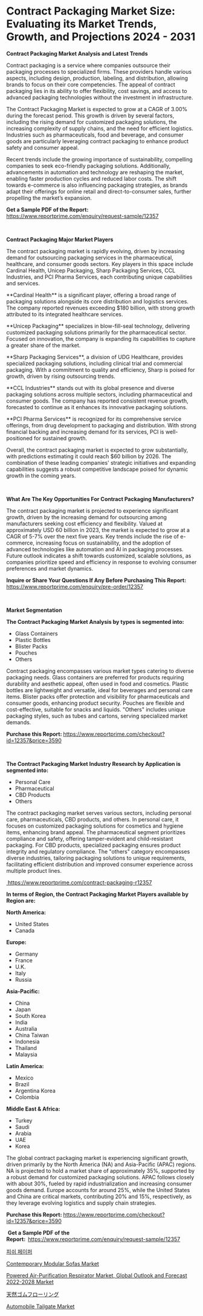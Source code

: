 <p><h1>Contract Packaging Market Size: Evaluating its Market Trends, Growth, and Projections 2024 - 2031</h1></p><p><strong>Contract Packaging Market Analysis and Latest Trends</strong></p>
<p><p>Contract packaging is a service where companies outsource their packaging processes to specialized firms. These providers handle various aspects, including design, production, labeling, and distribution, allowing brands to focus on their core competencies. The appeal of contract packaging lies in its ability to offer flexibility, cost savings, and access to advanced packaging technologies without the investment in infrastructure.</p><p>The Contract Packaging Market is expected to grow at a CAGR of 3.00% during the forecast period. This growth is driven by several factors, including the rising demand for customized packaging solutions, the increasing complexity of supply chains, and the need for efficient logistics. Industries such as pharmaceuticals, food and beverage, and consumer goods are particularly leveraging contract packaging to enhance product safety and consumer appeal.</p><p>Recent trends include the growing importance of sustainability, compelling companies to seek eco-friendly packaging solutions. Additionally, advancements in automation and technology are reshaping the market, enabling faster production cycles and reduced labor costs. The shift towards e-commerce is also influencing packaging strategies, as brands adapt their offerings for online retail and direct-to-consumer sales, further propelling the market’s expansion.</p></p>
<p><strong>Get a Sample PDF of the Report:&nbsp;</strong> <a href="https://www.reportprime.com/enquiry/request-sample/12357">https://www.reportprime.com/enquiry/request-sample/12357</a></p>
<p>&nbsp;</p>
<p><strong>Contract Packaging Major Market Players</strong></p>
<p><p>The contract packaging market is rapidly evolving, driven by increasing demand for outsourcing packaging services in the pharmaceutical, healthcare, and consumer goods sectors. Key players in this space include Cardinal Health, Unicep Packaging, Sharp Packaging Services, CCL Industries, and PCI Pharma Services, each contributing unique capabilities and services.</p><p>**Cardinal Health** is a significant player, offering a broad range of packaging solutions alongside its core distribution and logistics services. The company reported revenues exceeding $180 billion, with strong growth attributed to its integrated healthcare services.</p><p>**Unicep Packaging** specializes in blow-fill-seal technology, delivering customized packaging solutions primarily for the pharmaceutical sector. Focused on innovation, the company is expanding its capabilities to capture a greater share of the market.</p><p>**Sharp Packaging Services**, a division of UDG Healthcare, provides specialized packaging solutions, including clinical trial and commercial packaging. With a commitment to quality and efficiency, Sharp is poised for growth, driven by rising outsourcing trends.</p><p>**CCL Industries** stands out with its global presence and diverse packaging solutions across multiple sectors, including pharmaceutical and consumer goods. The company has reported consistent revenue growth, forecasted to continue as it enhances its innovative packaging solutions.</p><p>**PCI Pharma Services** is recognized for its comprehensive service offerings, from drug development to packaging and distribution. With strong financial backing and increasing demand for its services, PCI is well-positioned for sustained growth.</p><p>Overall, the contract packaging market is expected to grow substantially, with predictions estimating it could reach $60 billion by 2026. The combination of these leading companies' strategic initiatives and expanding capabilities suggests a robust competitive landscape poised for dynamic growth in the coming years.</p></p>
<p>&nbsp;</p>
<p><strong>What Are The Key Opportunities For Contract Packaging Manufacturers?</strong></p>
<p><p>The contract packaging market is projected to experience significant growth, driven by the increasing demand for outsourcing among manufacturers seeking cost efficiency and flexibility. Valued at approximately USD 60 billion in 2023, the market is expected to grow at a CAGR of 5-7% over the next five years. Key trends include the rise of e-commerce, increasing focus on sustainability, and the adoption of advanced technologies like automation and AI in packaging processes. Future outlook indicates a shift towards customized, scalable solutions, as companies prioritize speed and efficiency in response to evolving consumer preferences and market dynamics.</p></p>
<p><strong>Inquire or Share Your Questions If Any Before Purchasing This Report:</strong> <a href="https://www.reportprime.com/enquiry/pre-order/12357">https://www.reportprime.com/enquiry/pre-order/12357</a></p>
<p>&nbsp;</p>
<p><strong>Market Segmentation</strong></p>
<p><strong>The Contract Packaging Market Analysis by types is segmented into:</strong></p>
<p><ul><li>Glass Containers</li><li>Plastic Bottles</li><li>Blister Packs</li><li>Pouches</li><li>Others</li></ul></p>
<p><p>Contract packaging encompasses various market types catering to diverse packaging needs. Glass containers are preferred for products requiring durability and aesthetic appeal, often used in food and cosmetics. Plastic bottles are lightweight and versatile, ideal for beverages and personal care items. Blister packs offer protection and visibility for pharmaceuticals and consumer goods, enhancing product security. Pouches are flexible and cost-effective, suitable for snacks and liquids. "Others" includes unique packaging styles, such as tubes and cartons, serving specialized market demands.</p></p>
<p><strong>Purchase this Report:&nbsp;</strong><a href="https://www.reportprime.com/checkout?id=12357&price=3590">https://www.reportprime.com/checkout?id=12357&price=3590</a></p>
<p>&nbsp;</p>
<p><strong>The Contract Packaging Market Industry Research by Application is segmented into:</strong></p>
<p><ul><li>Personal Care</li><li>Pharmaceutical</li><li>CBD Products</li><li>Others</li></ul></p>
<p><p>The contract packaging market serves various sectors, including personal care, pharmaceuticals, CBD products, and others. In personal care, it focuses on customized packaging solutions for cosmetics and hygiene items, enhancing brand appeal. The pharmaceutical segment prioritizes compliance and safety, offering tamper-evident and child-resistant packaging. For CBD products, specialized packaging ensures product integrity and regulatory compliance. The "others" category encompasses diverse industries, tailoring packaging solutions to unique requirements, facilitating efficient distribution and improved consumer experience across multiple product lines.</p></p>
<p><a href="https://www.reportprime.com/contract-packaging-r12357">&nbsp;https://www.reportprime.com/contract-packaging-r12357</a></p>
<p><strong>In terms of Region, the Contract Packaging Market Players available by Region are:</strong></p>
<p>
    <p> <strong> North America: </strong>
        <ul>
            <li>United States</li>
            <li>Canada</li>
        </ul>
        </p> 
    <p> <strong> Europe: </strong>
        <ul>
            <li>Germany</li>
            <li>France</li>
            <li>U.K.</li>
            <li>Italy</li>
            <li>Russia</li>
        </ul>
        </p> 
    <p> <strong> Asia-Pacific: </strong>
        <ul>
            <li>China</li>
            <li>Japan</li>
            <li>South Korea</li>
            <li>India</li>
            <li>Australia</li>
            <li>China Taiwan</li>
            <li>Indonesia</li>
            <li>Thailand</li>
            <li>Malaysia</li>
        </ul>
        </p> 
    <p> <strong> Latin America: </strong>
        <ul>
            <li>Mexico</li>
            <li>Brazil</li>
            <li>Argentina Korea</li>
            <li>Colombia</li>
        </ul>
        </p> 
    <p> <strong> Middle East & Africa: </strong>
        <ul>
            <li>Turkey</li>
            <li>Saudi</li>
            <li>Arabia</li>
            <li>UAE</li>
            <li>Korea</li>
        </ul>
    </p>
    </p>
<p><p>The global contract packaging market is experiencing significant growth, driven primarily by the North America (NA) and Asia-Pacific (APAC) regions. NA is projected to hold a market share of approximately 35%, supported by a robust demand for customized packaging solutions. APAC follows closely with about 30%, fueled by rapid industrialization and increasing consumer goods demand. Europe accounts for around 25%, while the United States and China are critical markets, contributing 20% and 15%, respectively, as they leverage evolving logistics and supply chain strategies.</p></p>
<p><strong>Purchase this Report: </strong><a href="https://www.reportprime.com/checkout?id=12357&price=3590">https://www.reportprime.com/checkout?id=12357&price=3590</a></p>
<p>&nbsp;<strong>Get a Sample PDF of the Report:&nbsp;&nbsp;</strong><a href="https://www.reportprime.com/enquiry/request-sample/12357">https://www.reportprime.com/enquiry/request-sample/12357</a></p>
<p><strong></strong></p>
<p><p><a href="https://medium.com/@avaoneill70/%EB%AC%BC%EA%B3%A0%EA%B8%B0-%EC%A2%85%EC%9D%B4-%EC%8B%9C%EC%9E%A5-%ED%95%84%EC%88%98-%EC%9A%94%EC%86%8C-2024%EB%85%84%EB%B6%80%ED%84%B0-2031%EB%85%84%EA%B9%8C%EC%A7%80%EC%9D%98-%EC%A3%BC%EC%9A%94-%EC%8B%9C%EC%9E%A5-%EC%B0%B8%EC%97%AC%EC%9E%90-%EC%88%98%EC%9A%94-%EC%9C%A0%EB%8F%84-%EC%9A%94%EC%9D%B8-%EB%B0%8F-roi-%EC%9E%A0%EC%9E%AC%EB%A0%A5-%EC%A0%84%EB%A7%9D-b0c851f1dca0">피쉬 페이퍼</a></p><p><a href="https://github.com/dringals/Market-Research-Report-List-5/blob/main/contemporary-modular-sofas-market.md">Contemporary Modular Sofas Market</a></p><p><a href="https://www.linkedin.com/pulse/strategic-roadmap-global-powered-air-purification-respirator-rjagf?trackingId=KX%2BpIzirTOe1z5KIuN5%2BeQ%3D%3D">Powered Air-Purification Respirator Market, Global Outlook and Forecast 2022-2028 Market</a></p><p><a href="https://medium.com/@henriettemills1/%E3%82%B0%E3%83%AD%E3%83%BC%E3%83%90%E3%83%AB%E5%A4%A9%E7%84%B6%E3%82%B4%E3%83%A0%E3%83%95%E3%83%AD%E3%83%BC%E3%83%AA%E3%83%B3%E3%82%B0%E5%B8%82%E5%A0%B4-%E3%83%88%E3%83%AC%E3%83%B3%E3%83%89%E5%88%86%E6%9E%90%E3%81%A8%E5%B0%86%E6%9D%A5%E3%81%AE%E6%88%90%E9%95%B7%E4%BA%88%E6%B8%AC-2024%E5%B9%B4-2031%E5%B9%B4-fdd30058474d">天然ゴムフローリング</a></p><p><a href="https://issuu.com/reportprime-2/docs/automobile-tailgate-market-size-203_c20df48c6ec7dd">Automobile Tailgate Market</a></p></p>